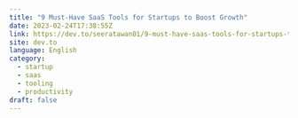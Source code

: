 ```yaml
---
title: "9 Must-Have SaaS Tools for Startups to Boost Growth"
date: 2023-02-24T17:38:55Z
link: https://dev.to/seeratawan01/9-must-have-saas-tools-for-startups-to-boost-growth-2b07?utm_medium=RSS&utm_source=news.12bit.vn
site: dev.to
language: English
category:
  - startup
  - saas
  - tooling
  - productivity
draft: false
---
```

